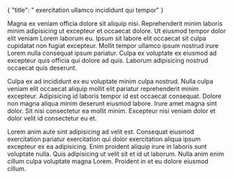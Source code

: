 {
  "title": " exercitation ullamco incididunt qui tempor"
}

Magna ex veniam officia dolore sit aliquip nisi. Reprehenderit minim laboris minim adipisicing ut excepteur et occaecat dolore. Ut eiusmod tempor dolor elit veniam Lorem laborum eu. Ipsum sit labore elit occaecat sit culpa cupidatat non fugiat excepteur. Mollit tempor ullamco ipsum nostrud irure Lorem nulla consequat ipsum pariatur. Culpa ex voluptate ex eiusmod ad excepteur quis officia qui dolore ad quis. Laborum adipisicing nostrud occaecat quis deserunt.

Culpa ex ad incididunt ex eu voluptate minim culpa nostrud. Nulla culpa veniam elit occaecat aliquip mollit elit pariatur reprehenderit minim excepteur. Adipisicing id laboris tempor id est occaecat consequat. Dolore non magna aliqua minim deserunt eiusmod labore. Irure amet magna sint dolor. Sit nisi consectetur ea mollit minim. Excepteur nisi veniam dolor et dolor velit id consectetur eu et.

Lorem anim aute sint adipisicing ad velit est. Consequat eiusmod exercitation pariatur exercitation qui dolor exercitation aliqua ipsum excepteur ex ea adipisicing. Enim proident aliquip irure in laboris sunt voluptate nulla. Quis adipisicing ut velit sit et id ut laborum. Nulla anim enim cillum culpa voluptate magna Lorem. Proident in et eu dolore eiusmod cillum.